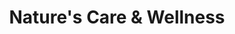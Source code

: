 ---
title: "Nature's Care & Wellness"
url: /perryville/natures-care-and-wellness/
shop: cannabis
---